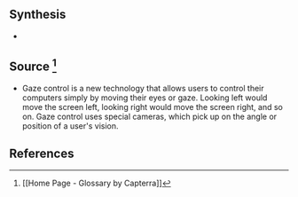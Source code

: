 ## Synthesis
- 
## Source [^1]
- Gaze control is a new technology that allows users to control their computers simply by moving their eyes or gaze. Looking left would move the screen left, looking right would move the screen right, and so on. Gaze control uses special cameras, which pick up on the angle or position of a user's vision.
## References

[^1]: [[Home Page - Glossary by Capterra]]